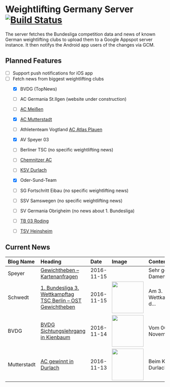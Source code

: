 # Weightlifting Germany Server [![Build Status](https://travis-ci.org/WGierke/weightlifting_germany_server.svg?branch=master)](https://travis-ci.org/WGierke/weightlifting_germany_server)

The server fetches the Bundesliga competition data and news of known German weightlifting clubs to upload them to a Google Appspot server instance.
It then notifys the Android app users of the changes via GCM.

## Planned Features
- [ ] Support push notifications for iOS app  
- [ ] Fetch news from biggest weightlifting clubs
    - [X] BVDG (TopNews)
    - [ ] AC Germania St.Ilgen (website under construction)
    - [ ] [AC Meißen](http://www.ac-meissen.de/index.php?start=1)
    - [X] [AC Mutterstadt](http://www.ac-mutterstadt.de/index.php?start=1)
    - [ ] Athletenteam Vogtland [AC Atlas Plauen](https://acatlas.wordpress.com/)
    - [X] AV Speyer 03
    - [ ] Berliner TSC (no specific weightlifting news)
    - [ ] [Chemnitzer AC](http://chemnitzer-athletenclub.de/aktuelles/news/page/1/)
    - [ ] [KSV Durlach](http://ksvdurlach.de/news?page_n54=1)
    - [X] Oder-Sund-Team
    - [ ] SG Fortschritt Eibau (no specific weightlifting news)
    - [ ] SSV Samswegen (no specific weightlifting news)
    - [ ] SV Germania Obrigheim (no news about 1. Bundesliga)
    - [ ] [TB 03 Roding](http://www.tb03-gewichtheben.de/page/1/)
    - [ ] [TSV Heinsheim](http://gewichtheben.tsv-heinsheim.de/index.php?start=1)


## Current News

| Blog Name   | Heading                                                                                                                      | Date       | Image                                                                                                                                 | Content                 |
|:------------|:-----------------------------------------------------------------------------------------------------------------------------|:-----------|:--------------------------------------------------------------------------------------------------------------------------------------|:------------------------|
| Speyer      | [Gewichtheben – Kartenanfragen](http://www.av03-speyer.de/2016/11/gewichtheben-kartenanfragen/)                              | 2016-11-15 |                                                                                                                                       | Sehr geehrte Damen u... |
| Schwedt     | [1. Bundesliga 3. Wettkampftag TSC Berlin – OST Gewichtheben](http://gewichtheben.blauweiss65-schwedt.de/?p=7348)            | 2016-11-15 | <img src='http://gewichtheben.blauweiss65-schwedt.de/wp-content/uploads/2009/02/Oder-Sund-Team-2013-300x169.jpg' width='100px'/>      | Am 3. Wettkampftag d... |
| BVDG        | [BVDG Sichtungslehrgang in Kienbaum](http://www.german-weightlifting.de/bvdg-sichtungslehrgang-in-kienbaum/)                 | 2016-11-14 | <img src='http://www.german-weightlifting.de/wp-content/uploads/2016/11/2016-11-06-Sichtungslehrgang-Kienbaum-11.jpg' width='100px'/> | Vom 06.-12. November... |
| Mutterstadt | [AC gewinnt in Durlach](http://www.ac-mutterstadt.de/index.php?start=0&heading=bf421c9dc4ee0b7fdbbe55b867c70ee31478991600.0) | 2016-11-13 | <img src='http://www.ac-mutterstadt.de//images/Prot_durlach.jpg' width='100px'/>                                                      | Beim KSV Durlach kon... |